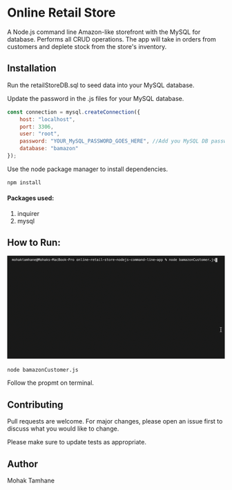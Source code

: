 # Online Retail Store

A Node.js command line Amazon-like storefront with the MySQL for database.
Performs all CRUD operations. The app will take in orders from customers and deplete stock from the store's inventory.

## Installation
Run the retailStoreDB.sql to seed data into your MySQL database.

Update the password in the .js files for your MySQL database.
```js
const connection = mysql.createConnection({
    host: "localhost",
    port: 3306,
    user: "root",
    password: "YOUR_MySQL_PASSWORD_GOES_HERE", //Add you MySQL DB password here
    database: "bamazon"
});
```

Use the node package manager to install dependencies.

```bash
npm install 
```
#### Packages used:
1. inquirer
2. mysql

## How to Run:
![](assets/img/online-store.gif)
```bash
node bamazonCustomer.js 
```
Follow the propmt on terminal.

## Contributing
Pull requests are welcome. For major changes, please open an issue first to discuss what you would like to change.

Please make sure to update tests as appropriate.

## Author
Mohak Tamhane
